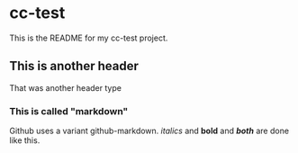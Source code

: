 # cc-test
This is the README for my cc-test project. 

## This is another header

That was another header type

### This is called "markdown"

Github uses a variant github-markdown. *italics* and **bold** and ***both*** are done like this.
